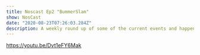 ```yaml
---
title: Noscast Ep2 "BummerSlam"
show: NosCast
date: "2020-08-23T07:26:03.284Z"
description: A weekly round up of some of the current events and happenings in the Culture. Whether it's entertainment, politics or personal stories. You can expect each week's guests to have open and honest conversations about the world through their eyes.
---
```


https://youtu.be/Dvt1eFY6Mak